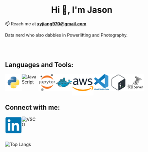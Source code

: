 <h1 align="center">Hi 👋, I'm Jason</h1>

📫 Reach me at **xyjiang970@gmail.com**

Data nerd who also dabbles in Powerlifting and Photography.

<br></br>

<h2 align="left">Languages and Tools:</h2>
<img align="left" alt="Python" width="55px" src="https://raw.githubusercontent.com/github/explore/80688e429a7d4ef2fca1e82350fe8e3517d3494d/topics/python/python.png">
<img align="left" alt="JavaScript" width="55px" src="https://cdn.jsdelivr.net/gh/devicons/devicon/icons/javascript/javascript-original.svg">
<img align="left" alt="Jupyter" width="55px" src="https://github.com/devicons/devicon/blob/master/icons/jupyter/jupyter-original-wordmark.svg"/>
<img align="left" alt="Docker" width="55px" src="https://github.com/devicons/devicon/blob/master/icons/docker/docker-original.svg">
<img align="left" alt="AWS" width="70px" src="https://github.com/devicons/devicon/blob/master/icons/amazonwebservices/amazonwebservices-original-wordmark.svg">
<img align="left" alt="VSCode" width="55px" src="https://github.com/devicons/devicon/blob/master/icons/vscode/vscode-original-wordmark.svg"/>
<img align="left" alt="Bash" width="55px" src="https://github.com/devicons/devicon/blob/master/icons/bash/bash-original.svg"/>
<img align="left" alt="MSSQL" width="55px" src="https://github.com/devicons/devicon/blob/master/icons/microsoftsqlserver/microsoftsqlserver-plain-wordmark.svg">

<br></br>
<br></br>

<h2 align="left">Connect with me:</h2>
<a href="https://www.linkedin.com/in/xyjiang/">
<img align="left" alt="LinkedIn" width="55px" src="https://github.com/devicons/devicon/blob/master/icons/linkedin/linkedin-original.svg"/>
</a>
<a href="https://www.linkedin.com/in/xyjiang/">
<img align="left" alt="VSCO" width="55px" src="https://www.svgrepo.com/show/306943/vsco.svg"/>
</a>

<br></br>
<br></br>

![Top Langs](https://github-readme-stats.vercel.app/api/top-langs/?username=xyjiang970&show_icons=true&hide_border=true)
